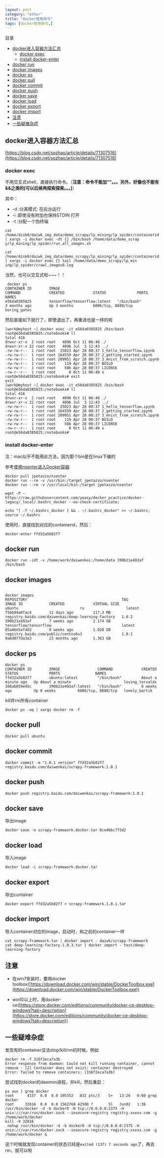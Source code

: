 ```yaml
---
layout: post
category: "other"
title: "docker常用命令"
tags: [docker常用命令,]
---
```


目录

<!-- TOC -->

- [docker进入容器方法汇总](#docker%E8%BF%9B%E5%85%A5%E5%AE%B9%E5%99%A8%E6%96%B9%E6%B3%95%E6%B1%87%E6%80%BB)
    - [docker exec](#docker-exec)
    - [install docker-enter](#install-docker-enter)
- [docker run](#docker-run)
- [docker images](#docker-images)
- [docker ps](#docker-ps)
- [docker pull](#docker-pull)
- [docker commit](#docker-commit)
- [docker push](#docker-push)
- [docker save](#docker-save)
- [docker load](#docker-load)
- [docker export](#docker-export)
- [docker import](#docker-import)
- [注意](#%E6%B3%A8%E6%84%8F)
- [一些疑难杂症](#%E4%B8%80%E4%BA%9B%E7%96%91%E9%9A%BE%E6%9D%82%E7%97%87)

<!-- /TOC -->

## docker进入容器方法汇总

[https://blog.csdn.net/sqzhao/article/details/71307518](https://blog.csdn.net/sqzhao/article/details/71307518)

### docker exec

不用交互式shell，直接执行命令。（**注意：命令不能加""。。。另外，好像也不能有&&之类的[可以后续再探索探索。。。]**）

其中：

+ -d :分离模式: 在后台运行
+ -i :即使没有附加也保持STDIN 打开
+ -t :分配一个伪终端

```shell
cat /home/disk0/daiwk_img_data/demo_scrapy/lp_mining/lp_spider/containerid | xargs -i docker exec -dt {} /bin/bash /home/data/demo_scrap
y/lp_mining/lp_spider/run_all_images.sh 

cat /home/disk0/daiwk_img_data/demo_scrapy/lp_mining/lp_spider/containerid | xargs -i docker exec {} tail /home/data/demo_scrapy/lp_min
ing/lp_spider/crawl.images8.log

```

当然，也可以交互式啦~~~！！

```shell
 docker ps
CONTAINER ID        IMAGE                                               COMMAND             CREATED             STATUS              PORTS                    NAMES
e56da0385825        tensorflow/tensorflow:latest   "/bin/bash"         3 months ago        Up 3 months         6006/tcp, 8888/tcp       boring_gates
```

然后直接如下就行了，即使退出了，再重进也是一样的啦

```shell
[work@myhost ~] docker exec -it e56da0385825 /bin/bash
root@e56da0385825:/notebooks# ll
total 416
drwxr-xr-x  2 root root   4096 Oct 11 06:40 ./
drwxr-xr-x 22 root root   4096 Jul  3 12:43 ../
-rw-rw-r--  1 root root  25023 Apr 28 00:37 1_hello_tensorflow.ipynb
-rw-rw-r--  1 root root 164559 Apr 28 00:37 2_getting_started.ipynb
-rw-rw-r--  1 root root 209951 Apr 28 00:37 3_mnist_from_scratch.ipynb
-rw-rw-r--  1 root root    119 Apr 28 00:37 BUILD
-rw-rw-r--  1 root root    586 Apr 28 00:37 LICENSE
-rw-r--r--  1 root root      0 Oct 11 06:40 x
root@e56da0385825:/notebooks# exit
exit
[work@myhost ~] docker exec -it e56da0385825 /bin/bash
root@e56da0385825:/notebooks# ll
total 416
drwxr-xr-x  2 root root   4096 Oct 11 06:40 ./
drwxr-xr-x 22 root root   4096 Jul  3 12:43 ../
-rw-rw-r--  1 root root  25023 Apr 28 00:37 1_hello_tensorflow.ipynb
-rw-rw-r--  1 root root 164559 Apr 28 00:37 2_getting_started.ipynb
-rw-rw-r--  1 root root 209951 Apr 28 00:37 3_mnist_from_scratch.ipynb
-rw-rw-r--  1 root root    119 Apr 28 00:37 BUILD
-rw-rw-r--  1 root root    586 Apr 28 00:37 LICENSE
-rw-r--r--  1 root root      0 Oct 11 06:40 x
root@e56da0385825:/notebooks# 
```

### install docker-enter

注：mac似乎不能用此方法，因为那个bin是在linux下编的

参考[使用nsenter进入Docker容器](http://blog.csdn.net/fenglailea/article/details/44900401)

```
docker pull jpetazzo/nsenter
docker run --rm -v /usr/bin:/target jpetazzo/nsenter
docker run --rm -v /usr/local/bin:/target jpetazzo/nsenter

wget -P ~ https://raw.githubusercontent.com/yeasy/docker_practice/docker-legacy/_local/.bashrc_docker --no-check-certificate;

echo "[ -f ~/.bashrc_docker ] && . ~/.bashrc_docker" >> ~/.bashrc; source ~/.bashrc
```

使用时，直接找到对应的containerid，然后：

```
docker-enter ffd32a5b82f7
```


## docker run

```
docker run -idt -v /home/work/daiwenkai:/home/data 390b21e493af /bin/bash
```

## docker images

```

docker images
REPOSITORY                                           TAG                 IMAGE ID            CREATED             VIRTUAL SIZE
ubuntu                            ru                   latest              f5bb94a8fac4        11 days ago         117.3 MB
registry.baidu.com/daiwenkai/deep-learning-factory   1.0.2               390b21e493af        7 weeks ago         2.174 GB
tensorflow/tensorflow                                latest              05a46e5af4d3        8 weeks ago         1.028 GB
registry.baidu.com/public/centos6u3                  1.0.1               9a6d077da3a3        23 months ago       1.363 GB
```

## docker ps

```
docker ps
CONTAINER ID        IMAGE                 COMMAND             CREATED              STATUS              PORTS                NAMES
ffd32a5b82f7        ubuntu:latest         "/bin/bash"         About a minute ago   Up About a minute                        loving_torvalds     
166ab859e45c        390b21e493af:latest   "/bin/bash"         6 weeks ago          Up 6 weeks          6006/tcp, 8888/tcp   lonely_bartik 
```

kill并rm所有container

```
docker ps -aq | xargs docker rm -f 
```

## docker pull

```
docker pull ubuntu
```

## docker commit

```
docker commit -m "1.0.1 version" ffd32a5b82f7 registry.baidu.com/daiwenkai/scrapy-framework:1.0.1
```

## docker push

```
docker push registry.baidu.com/daiwenkai/scrapy-framework:1.0.1
```

## docker save

导出image

```
docker save -o scrapy-framework.docker.tar 8ce4bbc775d2
```

## docker load

导入image

```
docker load -i scrapy-framework.docker.tar 
```

## docker export

导出container

```
docker export ffd32a5b82f7 > scrapy-framework.1.0.1.tar    
```

## docker import

导入container对应的image，启动时，和之前的container一样

```
cat scrapy-framework.tar | docker import - daiwk/scrapy-framework  
cat deep-learning-factory.1.0.3.tar | docker import - test/deep-learning-factory  
```

## 注意

+ 在win7安装时，要用docker toolbox([https://download.docker.com/win/stable/DockerToolbox.exe](https://download.docker.com/win/stable/DockerToolbox.exe))

+ win10以上时，用docker-ce([https://store.docker.com/editions/community/docker-ce-desktop-windows?tab=description](https://store.docker.com/editions/community/docker-ce-desktop-windows?tab=description))


## 一些疑难杂症

发现有的container没法stop/kill/rm的时候，例如

```shell
docker rm -f 316f2eca7a3b
Error response from daemon: Could not kill running container, cannot remove - [2] Container does not exist: container destroyed
Error: failed to remove containers: [316f2eca7a3b]
```

尝试找到docker的daemon进程，并kill，然后重启：

```shell
ps aux | grep docker
root      4157  0.0  0.0 105352   832 pts/3    S+   13:26   0:00 grep docker
root     32816  0.0  0.0 1562760 42500 ?       Sl   Jun02   1:36 /usr/bin/docker -d -b docker0 -H tcp://0.0.0.0:2375 -H unix:///var/run/docker.sock --insecure-registry registry.xxxxx.com -g /home/work/docker
kill -9 32816
 nohup /usr/bin/docker -d -b docker0 -H tcp://0.0.0.0:2375 -H unix:///var/run/docker.sock --insecure-registry registry.xxxxx.com -g /home/work/docker &
```

这个时候就发现container的状态已经是```exited (137) 7 seconds ago```了，再去rm，就可以啦
